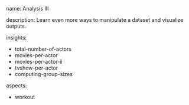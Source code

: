 name: Analysis III

description: Learn even more ways to manipulate a dataset and visualize outputs.

insights: 
  - total-number-of-actors
  - movies-per-actor
  - movies-per-actor-ii
  - tvshow-per-actor
  - computing-group-sizes
  
aspects:
  - workout


